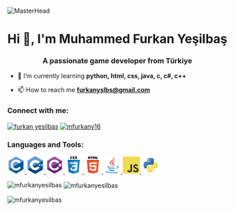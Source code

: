 ![MasterHead](https://4kwallpapers.com/images/walls/thumbs_3t/13653.png)
<h1 align="center">Hi 👋, I'm Muhammed Furkan Yeşilbaş</h1>
<h3 align="center">A passionate game developer from Türkiye</h3>

- 🌱 I’m currently learning **python, html, css, java, c, c#, c++**

- 📫 How to reach me **furkanyslbs@gmail.com**

<h3 align="left">Connect with me:</h3>
<p align="left">
<a href="https://linkedin.com/in/furkan yesilbas" target="blank"><img align="center" src="https://raw.githubusercontent.com/rahuldkjain/github-profile-readme-generator/master/src/images/icons/Social/linked-in-alt.svg" alt="furkan yesilbas" height="30" width="40" /></a>
<a href="https://instagram.com/mfurkany16" target="blank"><img align="center" src="https://raw.githubusercontent.com/rahuldkjain/github-profile-readme-generator/master/src/images/icons/Social/instagram.svg" alt="mfurkany16" height="30" width="40" /></a>
</p>

<h3 align="left">Languages and Tools:</h3>
<p align="left"> <a href="https://www.cprogramming.com/" target="_blank" rel="noreferrer"> <img src="https://raw.githubusercontent.com/devicons/devicon/master/icons/c/c-original.svg" alt="c" width="40" height="40"/> </a> <a href="https://www.w3schools.com/cpp/" target="_blank" rel="noreferrer"> <img src="https://raw.githubusercontent.com/devicons/devicon/master/icons/cplusplus/cplusplus-original.svg" alt="cplusplus" width="40" height="40"/> </a> <a href="https://www.w3schools.com/cs/" target="_blank" rel="noreferrer"> <img src="https://raw.githubusercontent.com/devicons/devicon/master/icons/csharp/csharp-original.svg" alt="csharp" width="40" height="40"/> </a> <a href="https://www.w3schools.com/css/" target="_blank" rel="noreferrer"> <img src="https://raw.githubusercontent.com/devicons/devicon/master/icons/css3/css3-original-wordmark.svg" alt="css3" width="40" height="40"/> </a> <a href="https://www.w3.org/html/" target="_blank" rel="noreferrer"> <img src="https://raw.githubusercontent.com/devicons/devicon/master/icons/html5/html5-original-wordmark.svg" alt="html5" width="40" height="40"/> </a> <a href="https://www.java.com" target="_blank" rel="noreferrer"> <img src="https://raw.githubusercontent.com/devicons/devicon/master/icons/java/java-original.svg" alt="java" width="40" height="40"/> </a> <a href="https://developer.mozilla.org/en-US/docs/Web/JavaScript" target="_blank" rel="noreferrer"> <img src="https://raw.githubusercontent.com/devicons/devicon/master/icons/javascript/javascript-original.svg" alt="javascript" width="40" height="40"/> </a> <a href="https://www.python.org" target="_blank" rel="noreferrer"> <img src="https://raw.githubusercontent.com/devicons/devicon/master/icons/python/python-original.svg" alt="python" width="40" height="40"/> </a> </p>

<p><img align="left" src="https://github-readme-stats.vercel.app/api/top-langs?username=mfurkanyesilbas&show_icons=true&locale=en&layout=compact" alt="mfurkanyesilbas" /></p>

<p>&nbsp;<img align="center" src="https://github-readme-stats.vercel.app/api?username=mfurkanyesilbas&show_icons=true&locale=en" alt="mfurkanyesilbas" /></p>

<p><img align="center" src="https://github-readme-streak-stats.herokuapp.com/?user=mfurkanyesilbas&" alt="mfurkanyesilbas" /></p>
